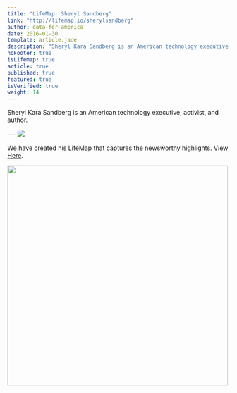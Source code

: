```yaml
---
title: "LifeMap: Sheryl Sandberg"
link: "http://lifemap.io/sherylsandberg"
author: data-for-america
date: 2016-01-30
template: article.jade
description: "Sheryl Kara Sandberg is an American technology executive, activist, and author."
noFooter: true
isLifemap: true
article: true
published: true
featured: true
isVerified: true
weight: 14
---
```


<p>
  Sheryl Kara Sandberg is an American technology executive, activist, and author.
<p>
---
<img class="ui medium image" style="margin: 0 auto;" src="http://lifemap.io/img/sherylsandberg.gif" />
</p>
<p>
   We have created his LifeMap that captures the newsworthy highlights. <a href="http://lifemap.io/sherylsandberg/" target="_blank">View Here</a>.
</p>
<a href="http://lifemap.io/sherylsandberg/" target="_blank">
<img class="ui medium image" style="width:500px; margin: 0 auto;" src="/img/lifemap/sherylsandberg.jpg" />
</a>

